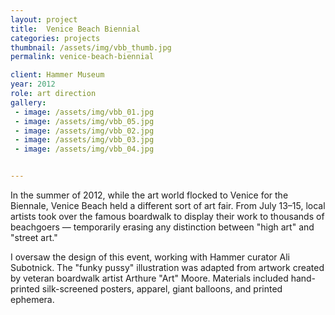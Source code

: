```yaml
---
layout: project
title:  Venice Beach Biennial
categories: projects
thumbnail: /assets/img/vbb_thumb.jpg
permalink: venice-beach-biennial

client: Hammer Museum
year: 2012
role: art direction
gallery:
 - image: /assets/img/vbb_01.jpg
 - image: /assets/img/vbb_05.jpg
 - image: /assets/img/vbb_02.jpg
 - image: /assets/img/vbb_03.jpg
 - image: /assets/img/vbb_04.jpg


---
```


In the summer of 2012, while the art world flocked to Venice for the Biennale, Venice Beach held a different sort of art fair. From July 13&ndash;15, local artists took over the famous boardwalk to display their work to thousands of beachgoers &mdash; temporarily erasing any distinction between &quot;high art&quot; and &quot;street art.&quot;

I oversaw the design of this event, working with Hammer curator Ali Subotnick. The &quot;funky pussy&quot; illustration was adapted from artwork created by veteran boardwalk artist Arthure &quot;Art&quot; Moore. Materials included hand-printed silk-screened posters, apparel, giant balloons, and printed ephemera.